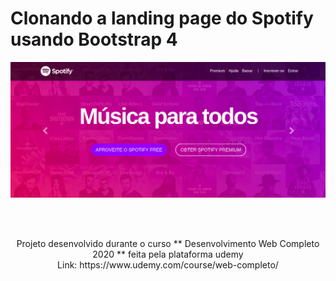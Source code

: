 # Clonando a landing page do Spotify usando Bootstrap 4

<div align="center">
  <img src="./img/Spotify.png" alt="Logo" width="700px" style="max-width:100%"/>
</div>

<br><br>

<div align="center">
  Projeto desenvolvido durante o curso ** Desenvolvimento Web Completo 2020 ** feita pela plataforma udemy
  <br>
  Link: https://www.udemy.com/course/web-completo/
</div>


